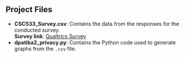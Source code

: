
## Project Files

- **CSC533_Survey.csv**: Contains the data from the responses for the conducted survey.  
  **Survey link**: [Qualtrics Survey](https://qualtricsxmvbfbj4c27.qualtrics.com/jfe/form/SV_9tdYsbx74OghXZc)
- **dpatiba2_privacy.py**: Contains the Python code used to generate graphs from the `.csv` file.
